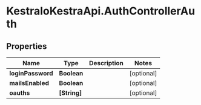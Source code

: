 # KestraIoKestraApi.AuthControllerAuth

## Properties

Name | Type | Description | Notes
------------ | ------------- | ------------- | -------------
**loginPassword** | **Boolean** |  | [optional] 
**mailsEnabled** | **Boolean** |  | [optional] 
**oauths** | **[String]** |  | [optional] 


